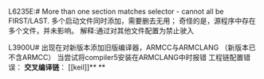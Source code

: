 L6235E:# More than one section matches selector - cannot all be FIRST/LAST.
多个启动文件同时添加，需要删去无用；
奇怪的是，源程序中存在多个文件，并未影响。
解释:通过对其他文件配置为禁止驶入

L3900U# 出现在对新版本添加旧版编译器，ARMCC与ARMCLANG （新版本已不含ARMCC）
当尝试将compiler5安装在ARMCLANG中时报错
工程链配置错误：
**交叉编译链**：
[[keil]]**
**